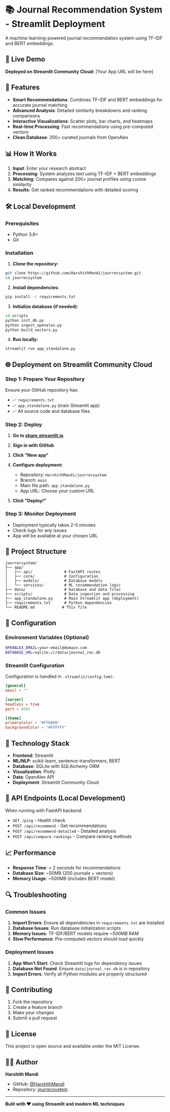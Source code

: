 # 📚 Journal Recommendation System - Streamlit Deployment

A machine learning-powered journal recommendation system using TF-IDF and BERT embeddings.

## 🚀 Live Demo

**Deployed on Streamlit Community Cloud:** [Your App URL will be here]

## 🌟 Features

- **Smart Recommendations**: Combines TF-IDF and BERT embeddings for accurate journal matching
- **Advanced Analysis**: Detailed similarity breakdowns and ranking comparisons  
- **Interactive Visualizations**: Scatter plots, bar charts, and heatmaps
- **Real-time Processing**: Fast recommendations using pre-computed vectors
- **Clean Database**: 200+ curated journals from OpenAlex

## 📊 How It Works

1. **Input**: Enter your research abstract
2. **Processing**: System analyzes text using TF-IDF + BERT embeddings
3. **Matching**: Compares against 200+ journal profiles using cosine similarity
4. **Results**: Get ranked recommendations with detailed scoring

## 🛠️ Local Development

### Prerequisites
- Python 3.8+
- Git

### Installation

1. **Clone the repository:**
```bash
git clone https://github.com/HarshithMandi/jourrecsystem.git
cd jourrecsystem
```

2. **Install dependencies:**
```bash
pip install -r requirements.txt
```

3. **Initialize database (if needed):**
```bash
cd scripts
python init_db.py
python ingest_openalex.py
python build_vectors.py
```

4. **Run locally:**
```bash
streamlit run app_standalone.py
```

## 🌐 Deployment on Streamlit Community Cloud

### Step 1: Prepare Your Repository

Ensure your GitHub repository has:
- ✅ `requirements.txt` 
- ✅ `app_standalone.py` (main Streamlit app)
- ✅ All source code and database files

### Step 2: Deploy

1. **Go to [share.streamlit.io](https://share.streamlit.io)**

2. **Sign in with GitHub**

3. **Click "New app"**

4. **Configure deployment:**
   - Repository: `HarshithMandi/jourrecsystem`
   - Branch: `main`
   - Main file path: `app_standalone.py`
   - App URL: Choose your custom URL

5. **Click "Deploy!"**

### Step 3: Monitor Deployment

- Deployment typically takes 2-5 minutes
- Check logs for any issues
- App will be available at your chosen URL

## 📁 Project Structure

```
jourrecsystem/
├── app/
│   ├── api/              # FastAPI routes
│   ├── core/             # Configuration
│   ├── models/           # Database models
│   └── services/         # ML recommendation logic
├── data/                 # Database and data files
├── scripts/              # Data ingestion and processing
├── app_standalone.py     # Main Streamlit app (deployment)
├── requirements.txt      # Python dependencies
└── README.md            # This file
```

## 🔧 Configuration

### Environment Variables (Optional)
```bash
OPENALEX_EMAIL=your-email@domain.com
DATABASE_URL=sqlite:///data/journal_rec.db
```

### Streamlit Configuration
Configuration is handled in `.streamlit/config.toml`:
```toml
[general]
email = ""

[server]
headless = true
port = 8501

[theme]
primaryColor = "#FF6B6B"
backgroundColor = "#FFFFFF"
```

## 🤖 Technology Stack

- **Frontend**: Streamlit
- **ML/NLP**: scikit-learn, sentence-transformers, BERT
- **Database**: SQLite with SQLAlchemy ORM  
- **Visualization**: Plotly
- **Data**: OpenAlex API
- **Deployment**: Streamlit Community Cloud

## 🎯 API Endpoints (Local Development)

When running with FastAPI backend:

- `GET /ping` - Health check
- `POST /api/recommend` - Get recommendations
- `POST /api/recommend-detailed` - Detailed analysis
- `POST /api/compare-rankings` - Compare ranking methods

## 📈 Performance

- **Response Time**: < 2 seconds for recommendations
- **Database Size**: ~50MB (200 journals + vectors)
- **Memory Usage**: ~500MB (includes BERT model)

## 🔍 Troubleshooting

### Common Issues

1. **Import Errors**: Ensure all dependencies in `requirements.txt` are installed
2. **Database Issues**: Run database initialization scripts
3. **Memory Issues**: TF-IDF/BERT models require ~500MB RAM
4. **Slow Performance**: Pre-computed vectors should load quickly

### Deployment Issues

1. **App Won't Start**: Check Streamlit logs for dependency issues
2. **Database Not Found**: Ensure `data/journal_rec.db` is in repository
3. **Import Errors**: Verify all Python modules are properly structured

## 🤝 Contributing

1. Fork the repository
2. Create a feature branch
3. Make your changes
4. Submit a pull request

## 📄 License

This project is open source and available under the MIT License.

## 👨‍💻 Author

**Harshith Mandi**
- GitHub: [@HarshithMandi](https://github.com/HarshithMandi)
- Repository: [jourrecsystem](https://github.com/HarshithMandi/jourrecsystem)

---

**Built with ❤️ using Streamlit and modern ML techniques**